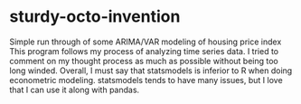 # sturdy-octo-invention
Simple run through of some ARIMA/VAR modeling of housing price index
This program follows my process of analyzing time series data. I tried to comment on my thought process as much as possible without being too long winded.
Overall, I must say that statsmodels is inferior to R when doing econometric modeling. statsmodels tends to have many issues, but I love that I can
use it along with pandas. 
